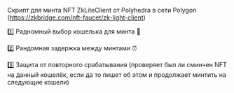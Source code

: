 Скрипт для минта NFT ZkLiteClient от Polyhedra в сети Polygon (https://zkbridge.com/nft-faucet/zk-light-client)

1️⃣ Радномный выбор кошелька для минта 🦊

2️⃣ Рандомная задержка между минтами ⏰

3️⃣ Защита от повторного срабатывания (проверяет был ли сминчен NFT на данный кошелёк, если да то пишет об этом и продолжает минтить на следующие кошели)
